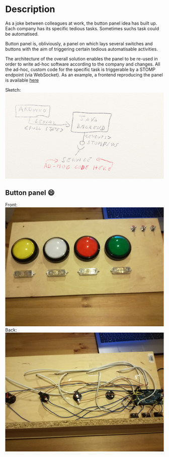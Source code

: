 # Description

As a joke between colleagues at work, the button panel idea has built up.
Each company has its specific tedious tasks. Sometimes suchs task could be automatised.

Button panel is, obliviously, a panel on which lays several switches and buttons with the aim of triggering certain tedious automatisable activities.

The architecture of the overall solution enables the panel to be re-used in order to write ad-hoc software according to the company and changes.
All the ad-hoc, custom code for the specific task is triggerable by a STOMP endpoint (via WebSocket).
As an example, a frontend reproducing the panel is available [here](https://github.com/roy20021/button-panel/tree/master/button-panel-frontend)

Sketch:
![Architecture Sketch](https://github.com/roy20021/button-panel/raw/master/images/Sketch.png)

## Button panel :smile:

Front:
![Button Panel Front](https://github.com/roy20021/button-panel/raw/master/images/Front.jpg)
Back:
![Button Panel Back](https://github.com/roy20021/button-panel/raw/master/images/Back.jpg)
